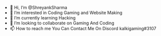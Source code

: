- 👋 Hi, I’m @ShreyankSharma
- 👀 I’m interested in Coding Gaming and Website Making
- 🌱 I’m currently learning Hacking
- 💞️ I’m looking to collaborate on Gaming And Coding 
- 📫 How to reach me You Can Contact Me On Discord kalkigaming#3107

<!---
ShreyankSharma/ShreyankSharma is a ✨ special ✨ repository because its `README.md` (this file) appears on your GitHub profile.
You can click the Preview link to take a look at your changes.
--->
